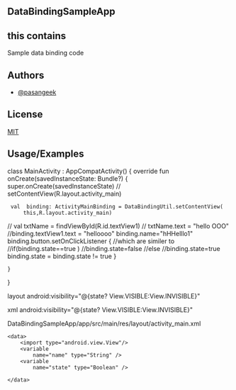 
## DataBindingSampleApp


## this contains 

Sample data binding code
## Authors

- [@pasangeek](https://github.com/pasangeek)


## License

[MIT](https://choosealicense.com/licenses/mit/)


## Usage/Examples

class MainActivity : AppCompatActivity() {
    override fun onCreate(savedInstanceState: Bundle?) {
        super.onCreate(savedInstanceState)
       // setContentView(R.layout.activity_main)

     val  binding: ActivityMainBinding = DataBindingUtil.setContentView(
         this,R.layout.activity_main)
//        val txtName = findViewById<TextView>(R.id.textView1)
//        txtName.text = "hello OOO"
//binding.textView1.text = "helloooo"
        binding.name="hHHelllo1"
        binding.button.setOnClickListener {
//which are similer to 
//if(binding.state==true )
//binding.state=false
//else
//binding.state=true
            binding.state = binding.state != true
        }

    }
}



layout
 android:visibility="@{state? View.VISIBLE:View.INVISIBLE}"
 
 xml
 android:visibility="@{state? View.VISIBLE:View.INVISIBLE}"

DataBindingSampleApp/app/src/main/res/layout/activity_main.xml
 <?xml version="1.0" encoding="utf-8"?>
<layout xmlns:tools="http://schemas.android.com/tools"
    xmlns:android="http://schemas.android.com/apk/res/android"
    xmlns:app="http://schemas.android.com/apk/res-auto">

    <data>
        <import type="android.view.View"/>
        <variable
            name="name" type="String" />
        <variable
            name="state" type="Boolean" />

    </data>
